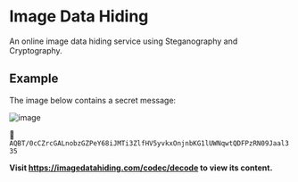 # Image Data Hiding

An online image data hiding service using Steganography and Cryptography.

## Example

The image below contains a secret message:

![image](https://user-images.githubusercontent.com/56021306/170989032-dca4336f-3efa-418c-bbe8-75b8c40592c8.png)

:key: `AQBT/0cCZrcGALnobzGZPeY68iJMTi3ZlfHV5yvkxOnjnbKG1lUWNqwtQDFPzRN09Jaal335`

**Visit https://imagedatahiding.com/codec/decode to view its content.**
